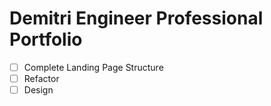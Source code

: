 # Demitri Engineer Professional Portfolio
 - [ ] Complete Landing Page Structure
 - [ ] Refactor 
 - [ ] Design